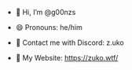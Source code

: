 - 👋 Hi, I’m @g00nzs
  
- 😄 Pronouns: he/him
- 💬 Contact me with Discord: z.uko
- 🔗 My Website: https://zuko.wtf/
